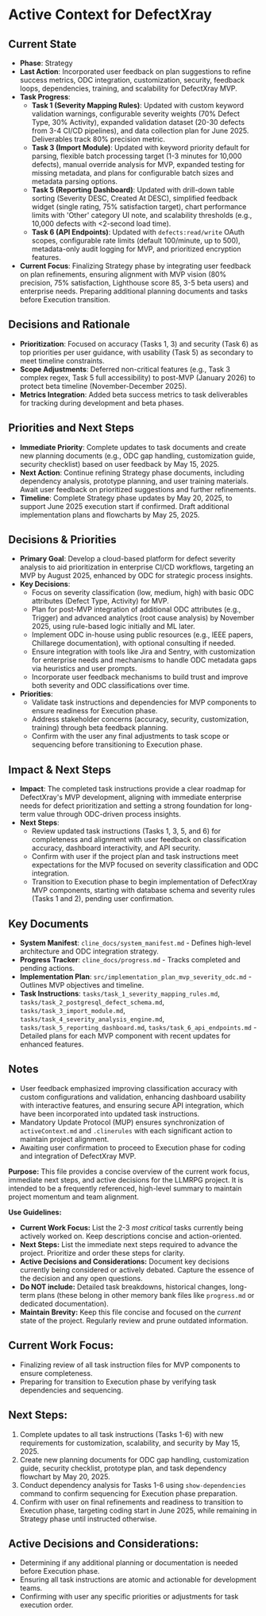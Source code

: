 # Active Context for DefectXray

## Current State
- **Phase**: Strategy
- **Last Action**: Incorporated user feedback on plan suggestions to refine success metrics, ODC integration, customization, security, feedback loops, dependencies, training, and scalability for DefectXray MVP.
- **Task Progress**:
  - **Task 1 (Severity Mapping Rules)**: Updated with custom keyword validation warnings, configurable severity weights (70% Defect Type, 30% Activity), expanded validation dataset (20-30 defects from 3-4 CI/CD pipelines), and data collection plan for June 2025. Deliverables track 80% precision metric.
  - **Task 3 (Import Module)**: Updated with keyword priority default for parsing, flexible batch processing target (1-3 minutes for 10,000 defects), manual override analysis for MVP, expanded testing for missing metadata, and plans for configurable batch sizes and metadata parsing options.
  - **Task 5 (Reporting Dashboard)**: Updated with drill-down table sorting (Severity DESC, Created At DESC), simplified feedback widget (single rating, 75% satisfaction target), chart performance limits with 'Other' category UI note, and scalability thresholds (e.g., 10,000 defects with <2-second load time).
  - **Task 6 (API Endpoints)**: Updated with `defects:read/write` OAuth scopes, configurable rate limits (default 100/minute, up to 500), metadata-only audit logging for MVP, and prioritized encryption features.
- **Current Focus**: Finalizing Strategy phase by integrating user feedback on plan refinements, ensuring alignment with MVP vision (80% precision, 75% satisfaction, Lighthouse score 85, 3-5 beta users) and enterprise needs. Preparing additional planning documents and tasks before Execution transition.

## Decisions and Rationale
- **Prioritization**: Focused on accuracy (Tasks 1, 3) and security (Task 6) as top priorities per user guidance, with usability (Task 5) as secondary to meet timeline constraints.
- **Scope Adjustments**: Deferred non-critical features (e.g., Task 3 complex regex, Task 5 full accessibility) to post-MVP (January 2026) to protect beta timeline (November-December 2025).
- **Metrics Integration**: Added beta success metrics to task deliverables for tracking during development and beta phases.

## Priorities and Next Steps
- **Immediate Priority**: Complete updates to task documents and create new planning documents (e.g., ODC gap handling, customization guide, security checklist) based on user feedback by May 15, 2025.
- **Next Action**: Continue refining Strategy phase documents, including dependency analysis, prototype planning, and user training materials. Await user feedback on prioritized suggestions and further refinements.
- **Timeline**: Complete Strategy phase updates by May 20, 2025, to support June 2025 execution start if confirmed. Draft additional implementation plans and flowcharts by May 25, 2025.

## Decisions & Priorities
- **Primary Goal**: Develop a cloud-based platform for defect severity analysis to aid prioritization in enterprise CI/CD workflows, targeting an MVP by August 2025, enhanced by ODC for strategic process insights.
- **Key Decisions**: 
  - Focus on severity classification (low, medium, high) with basic ODC attributes (Defect Type, Activity) for MVP.
  - Plan for post-MVP integration of additional ODC attributes (e.g., Trigger) and advanced analytics (root cause analysis) by November 2025, using rule-based logic initially and ML later.
  - Implement ODC in-house using public resources (e.g., IEEE papers, Chillarege documentation), with optional consulting if needed.
  - Ensure integration with tools like Jira and Sentry, with customization for enterprise needs and mechanisms to handle ODC metadata gaps via heuristics and user prompts.
  - Incorporate user feedback mechanisms to build trust and improve both severity and ODC classifications over time.
- **Priorities**: 
  - Validate task instructions and dependencies for MVP components to ensure readiness for Execution phase.
  - Address stakeholder concerns (accuracy, security, customization, training) through beta feedback planning.
  - Confirm with the user any final adjustments to task scope or sequencing before transitioning to Execution phase.

## Impact & Next Steps
- **Impact**: The completed task instructions provide a clear roadmap for DefectXray's MVP development, aligning with immediate enterprise needs for defect prioritization and setting a strong foundation for long-term value through ODC-driven process insights.
- **Next Steps**: 
  - Review updated task instructions (Tasks 1, 3, 5, and 6) for completeness and alignment with user feedback on classification accuracy, dashboard interactivity, and API security.
  - Confirm with user if the project plan and task instructions meet expectations for the MVP focused on severity classification and ODC integration.
  - Transition to Execution phase to begin implementation of DefectXray MVP components, starting with database schema and severity rules (Tasks 1 and 2), pending user confirmation.

## Key Documents
- **System Manifest**: `cline_docs/system_manifest.md` - Defines high-level architecture and ODC integration strategy.
- **Progress Tracker**: `cline_docs/progress.md` - Tracks completed and pending actions.
- **Implementation Plan**: `src/implementation_plan_mvp_severity_odc.md` - Outlines MVP objectives and timeline.
- **Task Instructions**: `tasks/task_1_severity_mapping_rules.md`, `tasks/task_2_postgresql_defect_schema.md`, `tasks/task_3_import_module.md`, `tasks/task_4_severity_analysis_engine.md`, `tasks/task_5_reporting_dashboard.md`, `tasks/task_6_api_endpoints.md` - Detailed plans for each MVP component with recent updates for enhanced features.

## Notes
- User feedback emphasized improving classification accuracy with custom configurations and validation, enhancing dashboard usability with interactive features, and ensuring secure API integration, which have been incorporated into updated task instructions.
- Mandatory Update Protocol (MUP) ensures synchronization of `activeContext.md` and `.clinerules` with each significant action to maintain project alignment.
- Awaiting user confirmation to proceed to Execution phase for coding and integration of DefectXray MVP.

**Purpose:** This file provides a concise overview of the current work focus, immediate next steps, and active decisions for the LLMRPG project. It is intended to be a frequently referenced, high-level summary to maintain project momentum and team alignment.

**Use Guidelines:**
- **Current Work Focus:**  List the 2-3 *most critical* tasks currently being actively worked on. Keep descriptions concise and action-oriented.
- **Next Steps:**  List the immediate next steps required to advance the project. Prioritize and order these steps for clarity.
- **Active Decisions and Considerations:** Document key decisions currently being considered or actively debated. Capture the essence of the decision and any open questions.
- **Do NOT include:** Detailed task breakdowns, historical changes, long-term plans (these belong in other memory bank files like `progress.md` or dedicated documentation).
- **Maintain Brevity:** Keep this file concise and focused on the *current* state of the project. Regularly review and prune outdated information.

## Current Work Focus:
- Finalizing review of all task instruction files for MVP components to ensure completeness.
- Preparing for transition to Execution phase by verifying task dependencies and sequencing.

## Next Steps:
1. Complete updates to all task instructions (Tasks 1-6) with new requirements for customization, scalability, and security by May 15, 2025.
2. Create new planning documents for ODC gap handling, customization guide, security checklist, prototype plan, and task dependency flowchart by May 20, 2025.
3. Conduct dependency analysis for Tasks 1-6 using `show-dependencies` command to confirm sequencing for Execution phase preparation.
4. Confirm with user on final refinements and readiness to transition to Execution phase, targeting coding start in June 2025, while remaining in Strategy phase until instructed otherwise.

## Active Decisions and Considerations:
- Determining if any additional planning or documentation is needed before Execution phase.
- Ensuring all task instructions are atomic and actionable for development teams.
- Confirming with user any specific priorities or adjustments for task execution order.